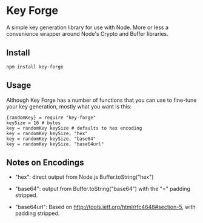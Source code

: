 Key Forge
=========

A simple key generation library for use with Node. More or less a convenience wrapper around Node's Crypto and Buffer libraries.

## Install

    npm install key-forge

## Usage

Although Key Forge has a number of functions that you can use to fine-tune your key generation, mostly what you want is this:

    {randomKey} = require "key-forge"
    keySize = 16 # bytes
    key = randomKey keySize # defaults to hex encoding
    key = randomKey keySize, "hex"
    key = randomKey keySize, "base64"
    key = randomKey keySize, "base64url"


## Notes on Encodings

* "hex": direct output from Node.js Buffer.toString("hex")

* "base64": output from Buffer.toString("base64") with the "=" padding stripped.

* "base64url": Based on http://tools.ietf.org/html/rfc4648#section-5, with padding stripped.

